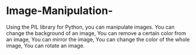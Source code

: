 # Image-Manipulation-
Using the PIL library for Python, you can manipulate images.
You can change the background of an image,
You can remove a certain color from an image,
You can mirror the image,
You can change the color of the whole image,
You can rotate an image.
